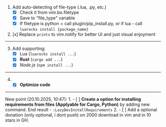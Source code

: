 1. Add auto-detecting of file-type (.lua, .py, etc.)
    - [x] Check it from vim.bo.filetype
    - [x] Save to "file_type" variable
    - [x] If filetype is python = call plugin/pip_install.py, or if lua - call `luarocks install {package_name}`
2. [x] Replace `prints` to vim.notify for better UI and just visual enjoyment
---
3. Add supporting:
    - [x] Lua (`luarocks install ...`)
    - [x] **Rust** (`cargo add ...`)
    - [x] *Node.js* (`npm install ...`)
---
4. - [x] **Optimize code**
---
New point (20.10.2025, 10:47):
    1. - [ ] **Create a option for installing requirements from files (Applyable for Cargo, Python)** by adding new command. End result - `:LazyDevInstallRequirements`
    2. - [ ] Add a optional donation (only optional, i dont push) on 2000 download in vim and in 10 stars in GH.
